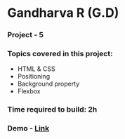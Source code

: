 # Gandharva R (G.D)

### Project - 5

### Topics covered in this project:

- HTML & CSS
- Positioning
- Background property
- Flexbox

### Time required to build: 2h

### Demo - [Link](https://gd-project-5.netlify.app/)
